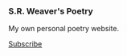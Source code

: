 ### S.R. Weaver's Poetry
My own personal poetry website.

[Subscribe](https://lwflouisa.github.io/SRWeaverPoetry/feed.xml)
